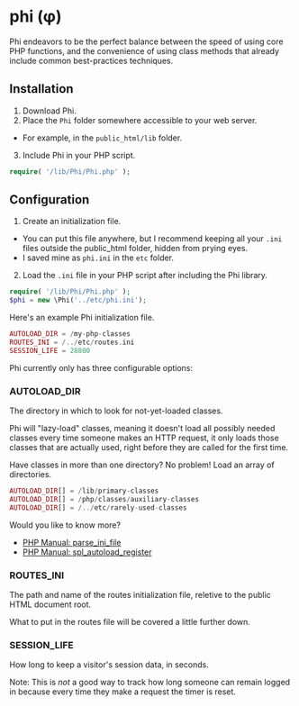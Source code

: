 # phi (&phi;)

Phi endeavors to be the perfect balance between the speed of using core PHP functions, and the convenience of using class methods that already include common best-practices techniques.

## Installation

1. Download Phi.
2. Place the `Phi` folder somewhere accessible to your web server.
  * For example, in the `public_html/lib` folder.
3. Include Phi in your PHP script.
```php
require( '/lib/Phi/Phi.php' );
```

## Configuration

1. Create an initialization file.
  * You can put this file anywhere, but I recommend keeping all your `.ini` files outside the public_html folder, hidden from prying eyes.
  * I saved mine as `phi.ini` in the `etc` folder.
2. Load the `.ini` file in your PHP script after including the Phi library.
```php
require( '/lib/Phi/Phi.php' );
$phi = new \Phi('../etc/phi.ini');
```

Here's an example Phi initialization file.
```php
AUTOLOAD_DIR = /my-php-classes
ROUTES_INI = /../etc/routes.ini
SESSION_LIFE = 28800
```

Phi currently only has three configurable options:

### AUTOLOAD_DIR

The directory in which to look for not-yet-loaded classes.

Phi will "lazy-load" classes, meaning it doesn't load all possibly needed classes every time someone makes an HTTP request, it only loads those classes that are actually used, right before they are called for the first time.

Have classes in more than one directory? No problem! Load an array of directories.
```php
AUTOLOAD_DIR[] = /lib/primary-classes
AUTOLOAD_DIR[] = /php/classes/auxiliary-classes
AUTOLOAD_DIR[] = /../etc/rarely-used-classes
```

Would you like to know more?
* [PHP Manual: parse_ini_file][PHP parse_ini_file]
* [PHP Manual: spl_autoload_register][PHP spl_autoload_register]

### ROUTES_INI

The path and name of the routes initialization file, reletive to the public HTML document root.

What to put in the routes file will be covered a little further down.

### SESSION_LIFE

How long to keep a visitor's session data, in seconds.

Note: This is _not_ a good way to track how long someone can remain logged in because every time they make a request the timer is reset.


[PHP parse_ini_file]: http://php.net/manual/en/function.parse-ini-file.php
[PHP spl_autoload_register]: http://php.net/manual/en/function.spl-autoload-register.php
